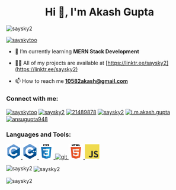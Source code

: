 <h1 align="center">Hi 👋, I'm Akash Gupta</h1>

<p align="left"> <img src="https://komarev.com/ghpvc/?username=saysky2&label=Profile%20views&color=0e75b6&style=flat" alt="saysky2" /> </p>

<p align="left"> <a href="https://twitter.com/sayskytoo" target="blank"><img src="https://img.shields.io/twitter/follow/sayskytoo?logo=twitter&style=for-the-badge" alt="sayskytoo" /></a> </p>

- 🌱 I’m currently learning **MERN Stack Development**

- 👨‍💻 All of my projects are available at [https://linktr.ee/saysky2](https://linktr.ee/saysky2)

- 📫 How to reach me **10582akash@gmail.com**

<h3 align="left">Connect with me:</h3>
<p align="left">
<a href="https://twitter.com/sayskytoo" target="blank"><img align="center" src="https://raw.githubusercontent.com/rahuldkjain/github-profile-readme-generator/master/src/images/icons/Social/twitter.svg" alt="sayskytoo" height="30" width="40" /></a>
<a href="https://linkedin.com/in/saysky2" target="blank"><img align="center" src="https://raw.githubusercontent.com/rahuldkjain/github-profile-readme-generator/master/src/images/icons/Social/linked-in-alt.svg" alt="saysky2" height="30" width="40" /></a>
<a href="https://stackoverflow.com/users/21489878" target="blank"><img align="center" src="https://raw.githubusercontent.com/rahuldkjain/github-profile-readme-generator/master/src/images/icons/Social/stack-overflow.svg" alt="21489878" height="30" width="40" /></a>
<a href="https://fb.com/saysky2" target="blank"><img align="center" src="https://raw.githubusercontent.com/rahuldkjain/github-profile-readme-generator/master/src/images/icons/Social/facebook.svg" alt="saysky2" height="30" width="40" /></a>
<a href="https://instagram.com/saysky2" target="blank"><img align="center" src="https://raw.githubusercontent.com/rahuldkjain/github-profile-readme-generator/master/src/images/icons/Social/instagram.svg" alt="i.m.akash.gupta" height="30" width="40" /></a>
<a href="https://www.hackerrank.com/ansugupta948" target="blank"><img align="center" src="https://raw.githubusercontent.com/rahuldkjain/github-profile-readme-generator/master/src/images/icons/Social/hackerrank.svg" alt="ansugupta948" height="30" width="40" /></a>
</p>

<h3 align="left">Languages and Tools:</h3>
<p align="left"> <a href="https://www.cprogramming.com/" target="_blank" rel="noreferrer"> <img src="https://raw.githubusercontent.com/devicons/devicon/master/icons/c/c-original.svg" alt="c" width="40" height="40"/> </a> <a href="https://www.w3schools.com/cpp/" target="_blank" rel="noreferrer"> <img src="https://raw.githubusercontent.com/devicons/devicon/master/icons/cplusplus/cplusplus-original.svg" alt="cplusplus" width="40" height="40"/> </a> <a href="https://www.w3schools.com/css/" target="_blank" rel="noreferrer"> <img src="https://raw.githubusercontent.com/devicons/devicon/master/icons/css3/css3-original-wordmark.svg" alt="css3" width="40" height="40"/> </a> <a href="https://git-scm.com/" target="_blank" rel="noreferrer"> <img src="https://www.vectorlogo.zone/logos/git-scm/git-scm-icon.svg" alt="git" width="40" height="40"/> </a> <a href="https://www.w3.org/html/" target="_blank" rel="noreferrer"> <img src="https://raw.githubusercontent.com/devicons/devicon/master/icons/html5/html5-original-wordmark.svg" alt="html5" width="40" height="40"/> </a> <a href="https://developer.mozilla.org/en-US/docs/Web/JavaScript" target="_blank" rel="noreferrer"> <img src="https://raw.githubusercontent.com/devicons/devicon/master/icons/javascript/javascript-original.svg" alt="javascript" width="40" height="40"/> </a> </p>

<p><img align="left" src="https://github-readme-stats.vercel.app/api/top-langs?username=saysky2&show_icons=true&locale=en&layout=compact" alt="saysky2" /></p>

<p>&nbsp;<img align="center" src="https://github-readme-stats.vercel.app/api?username=saysky2&show_icons=true&locale=en" alt="saysky2" /></p>

<p><img align="center" src="https://github-readme-streak-stats.herokuapp.com/?user=saysky2&" alt="saysky2" /></p>
